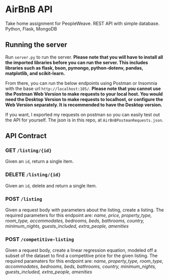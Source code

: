 # AirBnB API

Take home assignment for PeopleWeave. REST API with simple database. Python, Flask, MongoDB

## Running the server

Run `server.py` to run the server. **Please note that you will have to install all the imported libraries before you can run the server. This includes libraries such as flask, bson, pymongo, python-dotenv, pandas, matplotlib, and scikit-learn.**

From there, you can run the below endpoints using Postman or Insomnia with the base url `http://localhost:105/`. **Please note that you cannot use the Postman Web Version to make requests to your local host. You would need the Desktop Version to make requests to localhost, or configure the Web Version separately. It is recommended to have the Desktop version.**

If you want, I exported my requests on postman so you can easily test out the API for yourself. The json is in this repo, at `AirBnBPostmanRequests.json`.

## API Contract

### **GET** `/listing/{id}`

Given an `id`, return a single item.

### **DELETE** `/listing/{id}`

Given an `id`, delete and return a single item.

### **POST** `/listing`

Given a request body with parameters about the listing, create a listing. The required parameters for this endpoint are: _name, price, property_type, room_type, accommodates, bedrooms, beds, bathrooms, country, minimum_nights, guests_included, extra_people, amenities_

### **POST** `/competitive-listing`

Given a request body, create a linear regression equation, modeled off a subset of the dataset to find a competitive price for the given listing. The required paramaters for this endpoint are: _name, property_type, room_type, accommodates, bedrooms, beds, bathrooms, country, minimum_nights, guests_included, extra_people, amenities_
